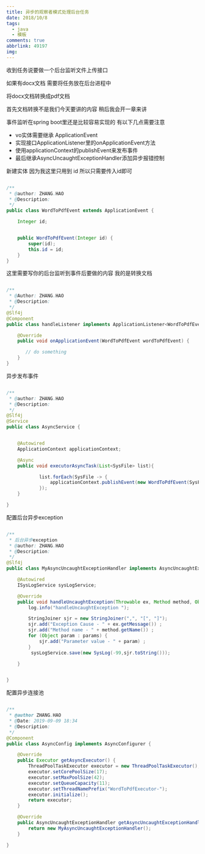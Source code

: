 ```yaml
---
title: 异步的观察者模式处理后台任务
date: 2018/10/8
tags:
  - java
  - 模板
comments: true
abbrlink: 49197
img:
---
```



收到任务说要做一个后台监听文件上传接口 

如果有docx文档 需要将任务放在后台进程中

将docx文档转换成pdf文档

首先文档转换不是我们今天要讲的内容 稍后我会开一章来讲

事件监听在spring boot里还是比较容易实现的 有以下几点需要注意

- vo实体需要继承 ApplicationEvent
- 实现接口ApplicationListener里的onApplicationEvent方法
- 使用applicationContext的publishEvent来发布事件
- 最后继承AsyncUncaughtExceptionHandler添加异步报错控制



新建实体 因为我这里只用到 id 所以只需要传入id即可
```java

/**
 * @author: ZHANG.HAO
 * @Description:
 */
public class WordToPdfEvent extends ApplicationEvent {

    Integer id;


    public WordToPdfEvent(Integer id) {
        super(id);
        this.id = id;
    }
}

```


这里需要写你的后台监听到事件后要做的内容 我的是转换文档
```java

/**
 * @Author: ZHANG.HAO
 * @Description:
 */
@Slf4j
@Component
public class handleListener implements ApplicationListener<WordToPdfEvent> {

    @Override
    public void onApplicationEvent(WordToPdfEvent wordToPdfEvent) {

       // do something
    }
}

```


异步发布事件

```java

/**
 * @author: ZHANG.HAO
 * @Description:
 */
@Slf4j
@Service
public class AsyncService {


    @Autowired
    ApplicationContext applicationContext;

    @Async
    public void executorAsyncTask(List<SysFile> list){

            list.forEach(SysFile -> {
                applicationContext.publishEvent(new WordToPdfEvent(SysFile.getId()));
            });
    }

}

```

配置后台异步exception
```java

/**
 * 后台异步exception
 * @author: ZHANG.HAO
 * @Description:
 */
@Slf4j
public class MyAsyncUncaughtExceptionHandler implements AsyncUncaughtExceptionHandler {

    @Autowired
    ISysLogService sysLogService;

    @Override
    public void handleUncaughtException(Throwable ex, Method method, Object... params) {
        log.info("handleUncaughtException ");

        StringJoiner sjr = new StringJoiner(",", "[", "]");
        sjr.add("Exception Cause - " + ex.getMessage()) ;
        sjr.add("Method name - " + method.getName()) ;
        for (Object param : params) {
            sjr.add("Parameter value - " + param) ;
        }
         sysLogService.save(new SysLog(-99,sjr.toString()));

    }


}

```


配置异步连接池
```java

/**
 * @author ZHANG.HAO
 * @Date: 2019-09-09 18:34
 * @Description:
 */
@Component
public class AsyncConfig implements AsyncConfigurer {

    @Override
    public Executor getAsyncExecutor() {
        ThreadPoolTaskExecutor executor = new ThreadPoolTaskExecutor();
        executor.setCorePoolSize(17);
        executor.setMaxPoolSize(42);
        executor.setQueueCapacity(11);
        executor.setThreadNamePrefix("WordToPdfExecutor-");
        executor.initialize();
        return executor;
    }

    @Override
    public AsyncUncaughtExceptionHandler getAsyncUncaughtExceptionHandler() {
        return new MyAsyncUncaughtExceptionHandler();
    }

}

```







